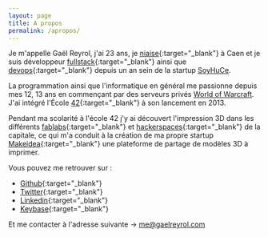 ```yaml
---
layout: page
title: A propos
permalink: /apropos/
---
```


Je m'appelle Gaël Reyrol, j'ai 23 ans, je [niaise](https://fr.wiktionary.org/wiki/niaiser){:target="_blank"} à Caen et je suis développeur [fullstack](https://fr.wikipedia.org/wiki/D%C3%A9veloppeur_full_stack){:target="_blank"} ainsi que [devops](https://fr.wikipedia.org/wiki/Devops){:target="_blank"} depuis un an sein de la startup [SoyHuCe](https://soyhuce.fr).

La programmation ainsi que l'informatique en général me passionne depuis mes 12, 13 ans en commençant par des serveurs privés [World of Warcraft](https://fr.wikipedia.org/wiki/World_of_Warcraft). J'ai intégré l'École [42](http://www.42.fr/){:target="_blank"} à son lancement en 2013.

Pendant ma scolarité à l'école 42 j'y ai découvert l'impression 3D dans les différents [fablabs](https://fr.wikipedia.org/wiki/Fab_lab){:target="_blank"} et [hackerspaces](https://fr.wikipedia.org/wiki/Hackerspace){:target="_blank"} de la capitale, ce qui m'a conduit à
la création de ma propre startup [Makeidea](https://makeidea.io){:target="_blank"} une plateforme de partage de modèles 3D à imprimer.

Vous pouvez me retrouver sur :
- [Github](https://github.com/Zevran){:target="_blank"}
- [Twitter](https://twitter.com/GaelReyrol){:target="_blank"}
- [Linkedin](https://linkedin.com/in/gaelreyrol){:target="_blank"}
- [Keybase](https://keybase.io/zevran){:target="_blank"}

<!-- De belles choses niveau making sont à venir sur Caen donc je vous recommande d'aller voir par là si ça vous intéresse -> [makelabs.xyz](https://makelabs.xyz){:target="_blank"} -->

<!-- Vous abonnez à ma newsletter 'Brain Wash' sur [Tinyletter](https://tinyletter.com/Zevran){:target="_blank"}. -->

Et me contacter à l'adresse suivante -> [me@gaelreyrol.com](mailto:me@gaelreyrol.com)
